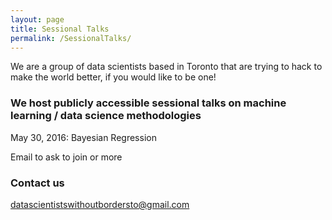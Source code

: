 ```yaml
---
layout: page
title: Sessional Talks
permalink: /SessionalTalks/
---
```


We are a group of data scientists based in Toronto that are trying to hack to make the world better, if you would like to be one!

### We host publicly accessible sessional talks on machine learning / data science methodologies

May 30, 2016: Bayesian Regression

Email to ask to join or more

### Contact us

[datascientistswithoutbordersto@gmail.com](mailto:datascientistswithoutbordersto@gmail.com)
